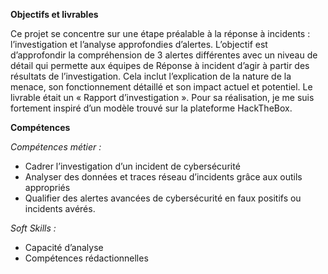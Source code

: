 **Objectifs et livrables**

Ce projet se concentre sur une étape préalable à la réponse à incidents : l’investigation et l’analyse approfondies d’alertes. L’objectif est d’approfondir la compréhension de 3 alertes différentes avec un niveau de détail qui permette aux équipes de Réponse à incident d’agir à partir des résultats de l’investigation. Cela inclut l’explication de la nature de la menace, son fonctionnement détaillé et son impact actuel et potentiel.
Le livrable était un « Rapport d’investigation ». Pour sa réalisation, je me suis fortement inspiré d’un modèle trouvé sur la plateforme HackTheBox.

**Compétences**

*Compétences métier :*

- Cadrer l’investigation d’un incident de cybersécurité
- Analyser des données et traces réseau d’incidents grâce aux outils appropriés
- Qualifier des alertes avancées de cybersécurité en faux positifs ou incidents avérés.

*Soft Skills :*

- Capacité d’analyse
- Compétences rédactionnelles
